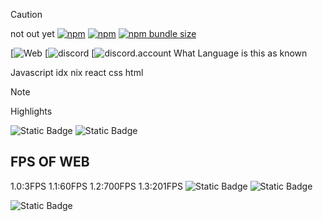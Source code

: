 > [!CAUTION]
> not out yet
[![npm](https://img.shields.io/npm/v/win7-ui)](http://npm.im/win7-ui)
[![npm](https://img.shields.io/npm/dt/win7-ui)](http://npm.im/win7-ui)
[![npm bundle size](https://img.shields.io/bundlephobia/minzip/win7-ui)](https://bundlephobia.com/result?p=win7-ui)


[![Web](https://9000-idx-javalearn-1742664271096.cluster-wfwbjypkvnfkaqiqzlu3ikwjhe.cloudworkstations.dev/?monospaceUid=436057&embedded=0)
[![discord](https://discord.gg/7xRjzB2x)
[![discord.account](https://discord.gg)
What Language is this as known 

Javascript 
idx
nix
react
css
html
> [!NOTE]  
> Highlights


 
![Static Badge](https://img.shields.io/badge/License-cyan)
![Static Badge](https://img.shields.io/badge/Javalearn-main-blue)
## FPS OF WEB
1.0:3FPS
1.1:60FPS
1.2:700FPS
1.3:201FPS
![Static Badge](https://img.shields.io/badge/Hi%20Everyone-cyan)
![Static Badge](https://img.shields.io/badge/Javalearn-main-blue)

![Static Badge](https://img.shields.io/badge/fun%20time-cyan)
